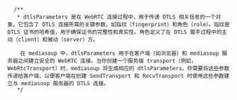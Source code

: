 <!--
 * @Author: Libra
 * @Date: 2023-04-26 18:50:03
 * @LastEditTime: 2023-04-29 19:49:42
 * @LastEditors: Libra
 * @Description:
-->

      /**
       * dtlsParameters 是在 WebRTC 连接过程中，用于传递 DTLS 相关信息的一个对象。它包含了 DTLS 连接所需的关键参数，如指纹（fingerprint）和角色（role）。指纹是 DTLS 证书的哈希值，用于确保证书的完整性和真实性。角色定义了在 DTLS 握手过程中的主动（client）和被动（server）方。

        在 mediasoup 中，dtlsParameters 用于在客户端（如浏览器）和 mediasoup 服务器之间建立安全的 WebRTC 连接。当你创建一个服务端 transport（例如，WebRtcTransport）时，mediasoup 将生成相应的 dtlsParameters。你需要将这些参数传递给客户端，以便客户端在创建 SendTransport 和 RecvTransport 时使用这些参数建立与 mediasoup 服务器的 DTLS 连接。
       */
